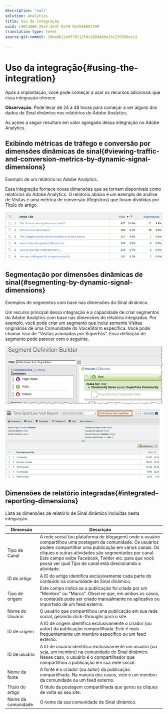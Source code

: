 ```yaml
---
description: 'null'
solution: Analytics
title: Uso da integração
uuid: c902a868-20a7-42df-8a79-8e154608f299
translation-type: tm+mt
source-git-commit: 16ba0b12e0f70112f4c10804d0a13c278388ecc2

---
```



# Uso da integração{#using-the-integration}

Após a implantação, você pode começar a usar os recursos adicionais que essa integração oferece.

**Observação**: Pode levar de 24 a 48 horas para começar a ver alguns dos dados de Sinal dinâmico nos relatórios do Adobe Analytics.

As ações a seguir resultam em valor agregado dessa integração no Adobe Analytics.

## Exibindo métricas de tráfego e conversão por dimensões dinâmicas de sinal{#viewing-traffic-and-conversion-metrics-by-dynamic-signal-dimensions}

Exemplo de um relatório no Adobe Analytics.

Essa integração fornece novas dimensões que se tornam disponíveis como relatórios do Adobe Analytics. O relatório abaixo é um exemplo de análise de Visitas e uma métrica de conversão (Registros) que foram divididas por Título do artigo.

![](assets/examplereport.png)

## Segmentação por dimensões dinâmicas de sinal{#segmenting-by-dynamic-signal-dimensions}

Exemplos de segmentos com base nas dimensões do Sinal dinâmico.

Um recurso principal dessa integração é a capacidade de criar segmentos do Adobe Analytics com base nas dimensões de relatório integradas. Por exemplo, você pode criar um segmento que inclui somente Visitas originárias de uma Comunidade do VoiceStorm específica. Você pode chamar isso de "Visitas acionadas por SuperFãs". Essa definição de segmento pode parecer com o seguinte.

![](assets/segment1.png)

![](assets/segment2.png)

## Dimensões de relatório integradas{#integrated-reporting-dimensions}

Lista as dimensões de relatório de Sinal dinâmico incluídas nesta integração.

| Dimensão | Descrição |
|---|---|
| Tipo de Canal | A rede social (ou plataforma de blogagem) onde o usuário compartilhou uma postagem da comunidade. Os usuários podem compartilhar uma publicação em vários canais. Os cliques e outras atividades são segmentados por canal. Este campo exibe Facebook, Twitter etc. para que você possa ver qual Tipo de canal está direcionando a atividade. |
| ID do artigo | A ID do artigo identifica exclusivamente cada parte do conteúdo na comunidade de Sinal dinâmico. |
| Tipo de origem | Este campo indica se a publicação foi criada por um "Membro" ou "Marca". Observe que, em ambos os casos, o conteúdo pode ser criado manualmente no aplicativo ou importado de um feed externo. |
| Nome do Usuário | O usuário que compartilhou uma publicação em sua rede social, gerando click-throughs para o site. |
| ID de origem | A ID de origem identifica exclusivamente o criador (ou autor) da publicação compartilhada. Este é mais frequentemente um membro específico ou um feed externo. |
| ID de usuário | A ID de usuário identifica exclusivamente um usuário (ou seja, um membro) na comunidade de Sinal dinâmico. Nesse caso, o usuário é o compartilhador que compartilhou a publicação em sua rede social. |
| Nome da fonte | A fonte é o criador (ou autor) da publicação compartilhada. Na maioria dos casos, este é um membro da comunidade ou um feed externo. |
| Título do artigo | O título da postagem compartilhada que gerou os cliques de volta ao seu site. |
| Nome da comunidade | O nome da sua comunidade de Sinal dinâmico. |

